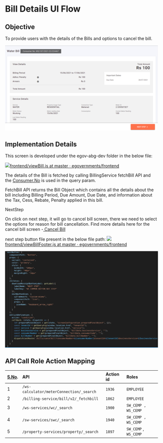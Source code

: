 # Bill Details UI Flow

## **Objective**

To provide users with the details of the Bills and options to cancel the bill.

![](../../../.gitbook/assets/image%20%28222%29.png)

## **Implementation Details**

This screen is developed under the egov-abg-dev folder in the below file:

[![](https://github.com/fluidicon.png)frontend/viewBill.js at master · egovernments/frontend](https://github.com/egovernments/frontend/blob/master/web/rainmaker/dev-packages/egov-abg-dev/src/ui-config/screens/specs/bills/viewBill.js)

The details of the Bill is fetched by calling BillingService fetchBill API and the [Consumer.No](http://consumer.no/) is used in the query param.

FetchBill API returns the Bill Object which contains all the details about the bill including Billing Period, Due Amount, Due Date, and information about the Tax, Cess, Rebate, Penalty applied in this bill.

NextStep

On click on next step, it will go to cancel bill screen, there we need to select the options for reason for bill cancellation. Find more details here for the cancel bill screen -[ Cancel Bill](cancel-bill-ui-flow.md)

next step button file present in the below file path: [![](https://github.com/fluidicon.png)frontend/viewBillFooter.js at master · egovernments/frontend](https://github.com/egovernments/frontend/blob/master/web/rainmaker/dev-packages/egov-abg-dev/src/ui-config/screens/specs/bills/viewBillResource/viewBillFooter.js)

![](../../../.gitbook/assets/image%20%28210%29.png)

## **API Call Role Action Mapping**

| [**S.No**](http://s.no/)**.** | **API** | **Action id** | **Roles** |
| :--- | :--- | :--- | :--- |
| 1 | `/ws-calculator/meterConnection/_search` | `1936` | `EMPLOYEE` |
| 2 | `/billing-service/bill/v2/_fetchbill` | `1862` | `EMPLOYEE` |
| 3 | `/ws-services/wc/_search` | `1900` | `SW_CEMP , WS_CEMP` |
| 4 | `/sw-services/swc/_search` | `1940` | `SW_CEMP , WS_CEMP` |
| 5 | `/property-services/property/_search` | `1897` |  `SW_CEMP` , `WS_CEMP` |





